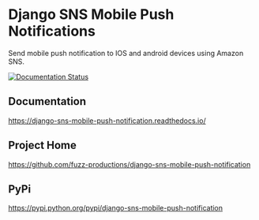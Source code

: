 # Django SNS Mobile Push Notifications


Send mobile push notification to IOS and android devices using Amazon SNS.

[![Documentation Status](https://readthedocs.org/projects/django-sns-mobile-push-notification/badge/?version=latest)](http://django-sns-mobile-push-notification.readthedocs.io/en/latest/?badge=latest)

Documentation
-----------
https://django-sns-mobile-push-notification.readthedocs.io/

Project Home
------------
https://github.com/fuzz-productions/django-sns-mobile-push-notification

PyPi
------------
https://pypi.python.org/pypi/django-sns-mobile-push-notification
